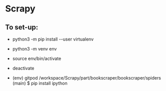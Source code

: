 # Scrapy

## To set-up:
 - python3 -m pip install --user virtualenv
- python3 -m venv env
- source env/bin/activate
- deactivate

- (env) gitpod /workspace/Scrapy/part/bookscraper/bookscraper/spiders (main) $ pip install ipython